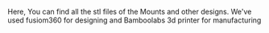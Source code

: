 Here, You can find all the stl files of the Mounts and other designs. We've used fusiom360 for designing and Bamboolabs 3d printer for manufacturing 
